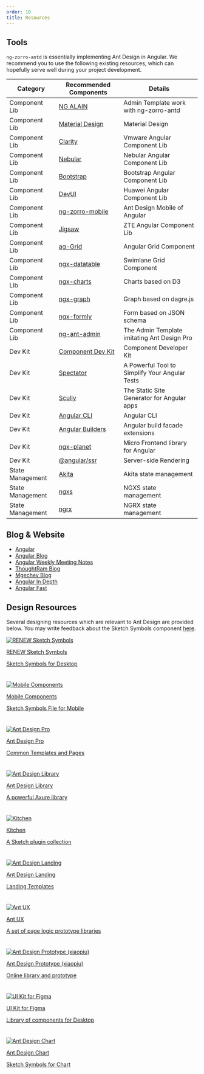 ```yaml
---
order: 10
title: Resources
---
```


## Tools

`ng-zorro-antd` is essentially implementing Ant Design in Angular. We recommend you to use the following existing
resources, which can hopefully serve well during your project development.

| Category         | Recommended Components                                           | Details                                        |
|------------------|------------------------------------------------------------------|------------------------------------------------|
| Component Lib    | [NG ALAIN](https://ng-alain.com/)                                | Admin Template work with ng-zorro-antd         |
| Component Lib    | [Material Design](https://material.angular.io)                   | Material Design                                |
| Component Lib    | [Clarity](https://github.com/vmware/clarity)                     | Vmware Angular Component Lib                   |
| Component Lib    | [Nebular](https://github.com/akveo/nebular/)                     | Nebular Angular Component Lib                  |
| Component Lib    | [Bootstrap](https://github.com/ng-bootstrap/ng-bootstrap)        | Bootstrap Angular Component Lib                |
| Component Lib    | [DevUI](https://github.com/DevCloudFE/ng-devui)                  | Huawei Angular Component Lib                   |
| Component Lib    | [ng-zorro-mobile](https://ng.mobile.ant.design/)                 | Ant Design Mobile of Angular                   |
| Component Lib    | [Jigsaw](https://github.com/rdkmaster/jigsaw)                    | ZTE Angular Component Lib                      |
| Component Lib    | [ag-Grid](https://www.ag-grid.com/angular-grid/)                 | Angular Grid Component                         |
| Component Lib    | [ngx-datatable](https://github.com/swimlane/ngx-datatable)       | Swimlane Grid Component                        |
| Component Lib    | [ngx-charts](https://swimlane.github.io/ngx-charts/)             | Charts based on D3                             |
| Component Lib    | [ngx-graph](https://swimlane.github.io/ngx-graph/)               | Graph based on dagre.js                        |
| Component Lib    | [ngx-formly](https://github.com/ngx-formly/ngx-formly)           | Form based on JSON schema                      |
| Component Lib    | [ng-ant-admin](https://github.com/huajian123/ng-ant-admin)       | The Admin Template imitating Ant Design Pro    |
| Dev Kit          | [Component Dev Kit](https://material.angular.io/cdk/categories)  | Component Developer Kit                        |
| Dev Kit          | [Spectator](https://github.com/ngneat/spectator)                 | A Powerful Tool to Simplify Your Angular Tests |
| Dev Kit          | [Scully](https://github.com/scullyio/scully)                     | The Static Site Generator for Angular apps     |
| Dev Kit          | [Angular CLI](https://angular.dev/tools/cli)                     | Angular CLI                                    |
| Dev Kit          | [Angular Builders](https://github.com/just-jeb/angular-builders) | Angular build facade extensions                |
| Dev Kit          | [ngx-planet](https://github.com/worktile/ngx-planet)             | Micro Frontend library for Angular             |
| Dev Kit          | [@angular/ssr](https://angular.dev/guide/ssr/)                   | Server-side Rendering                          |
| State Management | [Akita](https://datorama.github.io/akita/)                       | Akita state management                         |
| State Management | [ngxs](https://ngxs.io/)                                         | NGXS state management                          |
| State Management | [ngrx](https://ngrx.io/)                                         | NGRX state management                          |

## Blog & Website

- [Angular](https://angular.dev/)
- [Angular Blog](https://blog.angular.dev/)
- [Angular Weekly Meeting Notes](https://g.co/ng/weekly-notes)
- [ThoughtRam Blog](https://blog.thoughtram.io/)
- [Mgechev Blog](https://blog.mgechev.com/)
- [Angular In Depth](https://indepth.dev/)
- [Angular Fast](https://web.dev/angular/#fast)

## Design Resources

Several designing resources which are relevant to Ant Design are provided below. You may write feedback about the Sketch Symbols component [here](https://www.yuque.com/kitchen/topics/216).

<div class="ant-row resource-cards" style="margin:-12px -12px 0 -12px"><div class="ant-col ant-col-xs-24 ant-col-sm-12 ant-col-md-8 ant-col-lg-8 gutter-row" style="padding:12px"><a class="resource-card" target="_blank" rel="noopener" href="https://github.com/ant-design/ant-design/releases/download/resource/Ant.Design.Components.4.0.zip"><img class="resource-card-image" src="https://gw.alipayobjects.com/zos/basement_prod/048ee28f-2c80-4d15-9aa3-4f5ddac50465.svg" alt="RENEW Sketch Symbols"><p class="resource-card-title">RENEW Sketch Symbols</p><p class="resource-card-description">Sketch Symbols for Desktop</p></a></div><div class="ant-col ant-col-xs-24 ant-col-sm-12 ant-col-md-8 ant-col-lg-8 gutter-row" style="padding:12px"><a class="resource-card" target="_blank" rel="noopener" href="http://p.tb.cn/rmsportal_3436_AntDesignMobile_20Template_20V1.0.sketch"><img class="resource-card-image" src="https://gw.alipayobjects.com/zos/basement_prod/c0c3852c-d245-4330-886b-cb02ef49eb6d.svg" alt="Mobile Components"><p class="resource-card-title">Mobile Components</p><p class="resource-card-description">Sketch Symbols File for Mobile</p></a></div><div class="ant-col ant-col-xs-24 ant-col-sm-12 ant-col-md-8 ant-col-lg-8 gutter-row" style="padding:12px"><a class="resource-card" target="_blank" rel="noopener" href="https://github.com/ant-design/ant-design/releases/download/resource/Ant.Design.Pro.3.0.sketch"><img class="resource-card-image" src="https://gw.alipayobjects.com/zos/basement_prod/5edc7f4d-3302-4710-963b-7b6c77ea8d06.svg" alt="Ant Design Pro"><p class="resource-card-title">Ant Design Pro</p><p class="resource-card-description">Common Templates and Pages</p></a></div><div class="ant-col ant-col-xs-24 ant-col-sm-12 ant-col-md-8 ant-col-lg-8 gutter-row" style="padding:12px"><a class="resource-card" target="_blank" rel="noopener" href="http://library.ant.design"><img class="resource-card-image" src="https://gw.alipayobjects.com/zos/basement_prod/90740380-bbb7-4329-95e5-64533934c6cf.svg" alt="Ant Design Library"><p class="resource-card-title">Ant Design Library</p><p class="resource-card-description">A powerful Axure library</p></a></div><div class="ant-col ant-col-xs-24 ant-col-sm-12 ant-col-md-8 ant-col-lg-8 gutter-row" style="padding:12px"><a class="resource-card" target="_blank" rel="noopener" href="http://kitchen.alipay.com"><img class="resource-card-image" src="https://gw.alipayobjects.com/zos/basement_prod/d475d063-2754-4442-b9db-5d164e06acc9.svg" alt="Kitchen"><p class="resource-card-title">Kitchen</p><p class="resource-card-description">A Sketch plugin collection</p></a></div><div class="ant-col ant-col-xs-24 ant-col-sm-12 ant-col-md-8 ant-col-lg-8 gutter-row" style="padding:12px"><a class="resource-card" target="_blank" rel="noopener" href="https://landing.ant.design/docs/download-cn"><img class="resource-card-image" src="https://gw.alipayobjects.com/zos/basement_prod/b443f4be-5116-49b7-873f-a7c8502b8f0e.svg" alt="Ant Design Landing"><p class="resource-card-title">Ant Design Landing</p><p class="resource-card-description">Landing Templates</p></a></div><div class="ant-col ant-col-xs-24 ant-col-sm-12 ant-col-md-8 ant-col-lg-8 gutter-row" style="padding:12px"><a class="resource-card" target="_blank" rel="noopener" href="http://ux.ant.design"><img class="resource-card-image" src="https://gw.alipayobjects.com/zos/basement_prod/51682163-e01a-46fe-810c-ac0062379717.svg" alt="Ant UX"><p class="resource-card-title">Ant UX</p><p class="resource-card-description">A set of page logic prototype libraries</p></a></div><div class="ant-col ant-col-xs-24 ant-col-sm-12 ant-col-md-8 ant-col-lg-8 gutter-row" style="padding:12px"><a class="resource-card" target="_blank" rel="noopener" href="https://www.xiaopiu.com/topic/ant-design"><img class="resource-card-image" src="https://gw.alipayobjects.com/zos/basement_prod/77e6a9ae-24a9-4be6-be42-f7fa8ee0eecf.svg" alt="Ant Design Prototype (xiaopiu)"><p class="resource-card-title">Ant Design Prototype (xiaopiu)</p><p class="resource-card-description">Online library and prototype</p></a></div><div class="ant-col ant-col-xs-24 ant-col-sm-12 ant-col-md-8 ant-col-lg-8 gutter-row" style="padding:12px"><a class="resource-card" target="_blank" rel="noopener" href="https://www.antforfigma.com"><img class="resource-card-image" src="https://gw.alipayobjects.com/zos/basement_prod/7b9ed3f2-6f05-4ddb-bac3-d55feb71e0ac.svg" alt="UI Kit for Figma"><p class="resource-card-title">UI Kit for Figma</p><p class="resource-card-description">Library of components for Desktop</p></a></div><div class="ant-col ant-col-xs-24 ant-col-sm-12 ant-col-md-8 ant-col-lg-8 gutter-row" style="padding:12px"><a class="resource-card" target="_blank" rel="noopener" href="https://gw.alipayobjects.com/os/basement_prod/862ee74f-4ac5-482c-b1ae-3165684cedbe.sketch"><img class="resource-card-image" src="https://gw.alipayobjects.com/zos/basement_prod/a9dc586a-fe0a-4c7d-ab4f-f5ed779b963d.svg" alt="Ant Design Chart"><p class="resource-card-title">Ant Design Chart</p><p class="resource-card-description">Sketch Symbols for Chart</p></a></div></div>